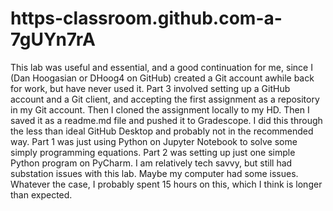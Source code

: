 # https-classroom.github.com-a-7gUYn7rA
This lab was useful and essential, and a good continuation for me, since I (Dan Hoogasian or DHoog4 on GitHub) created a Git account awhile back for work, but have never used it.
Part 3 involved setting up a GitHub account and a Git client, and accepting the first assignment as a repository in my Git account. Then I cloned the assignment locally to my HD. Then I saved it as a readme.md file and pushed it to Gradescope. I did this through the less than ideal GitHub Desktop and probably not in the recommended way.
Part 1 was just using Python on Jupyter Notebook to solve some simply programming equations.
Part 2 was setting up just one simple Python program on PyCharm.
I am relatively tech savvy, but still had substation issues with this lab. Maybe my computer had some issues. Whatever the case, I probably spent 15 hours on this, which I think is longer than expected.
